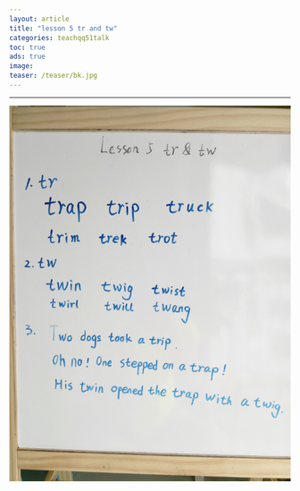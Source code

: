 ```yaml
---
layout: article
title: "lesson 5 tr and tw"
categories: teachqq51talk
toc: true
ads: true
image:
teaser: /teaser/bk.jpg
---
```


---



![df](https://github.com/storage201608/storage/blob/master/myhome2016/_posts/teachqq51talk/2016-09-09-20160909110716teachqq51talk.md/IMG_20160909_110611.jpg?raw=true)

